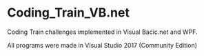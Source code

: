 # Coding_Train_VB.net
Coding Train challenges implemented in Visual Bacic.net and WPF.

All programs were made in Visual Studio 2017 (Community Edition)

